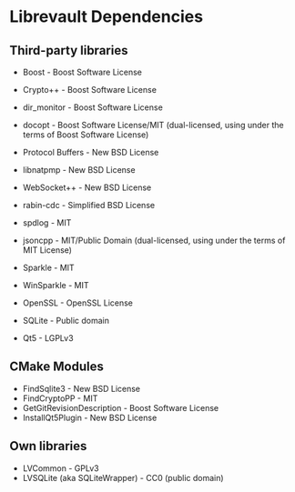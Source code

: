 Librevault Dependencies
=======================

Third-party libraries
---------------------
- Boost - Boost Software License
- Crypto++ - Boost Software License
- dir_monitor - Boost Software License
- docopt - Boost Software License/MIT (dual-licensed, using under the terms of Boost Software License)

- Protocol Buffers - New BSD License
- libnatpmp - New BSD License
- WebSocket++ - New BSD License
- rabin-cdc - Simplified BSD License

- spdlog - MIT
- jsoncpp - MIT/Public Domain (dual-licensed, using under the terms of MIT License)
- Sparkle - MIT
- WinSparkle - MIT

- OpenSSL - OpenSSL License

- SQLite - Public domain

- Qt5 - LGPLv3

CMake Modules
-------------
- FindSqlite3 - New BSD License
- FindCryptoPP - MIT
- GetGitRevisionDescription - Boost Software License
- InstallQt5Plugin - New BSD License

Own libraries
-------------
- LVCommon - GPLv3
- LVSQLite (aka SQLiteWrapper) - CC0 (public domain)
